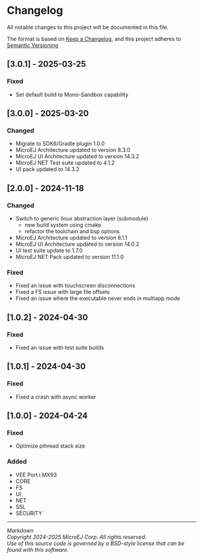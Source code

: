 # Changelog

All notable changes to this project will be documented in this file.

The format is based on [Keep a Changelog](https://keepachangelog.com/en/1.0.0/),
and this project adheres to [Semantic Versioning](https://semver.org/spec/v2.0.0.html).

## [3.0.1] - 2025-03-25

### Fixed

- Set default build to Mono-Sandbox capability

## [3.0.0] - 2025-03-20

### Changed

- Migrate to SDK6/Gradle plugin 1.0.0
- MicroEJ Architecture updated to version 8.3.0
- MicroEJ UI Architecture updated to version 14.3.2
- MicroEJ NET Test suite updated to 4.1.2
- UI pack updated to 14.3.2

## [2.0.0] - 2024-11-18

### Changed

- Switch to generic linux abstraction layer (submodule)
  - new build system using cmake
  - refactor the toolchain and bsp options
- MicroEJ Architecture updated to version 8.1.1
- MicroEJ UI Architecture updated to version 14.0.2
- UI test suite update to 1.7.0
- MicroEJ NET Pack updated to version 11.1.0

### Fixed

- Fixed an issue with touchscreen disconnections
- Fixed a FS issue with large file offsets
- Fixed an issue where the executable never ends in multiapp mode

## [1.0.2] - 2024-04-30

### Fixed

- Fixed an issue with test suite builds

## [1.0.1] - 2024-04-30

### Fixed

- Fixed a crash with async worker

## [1.0.0] - 2024-04-24

### Fixed

- Optimize pthread stack size

### Added

- VEE Port i.MX93
- CORE
- FS
- UI
- NET
- SSL
- SECURITY

---
_Markdown_  
_Copyright 2024-2025 MicroEJ Corp. All rights reserved._  
_Use of this source code is governed by a BSD-style license that can be found with this software._  
